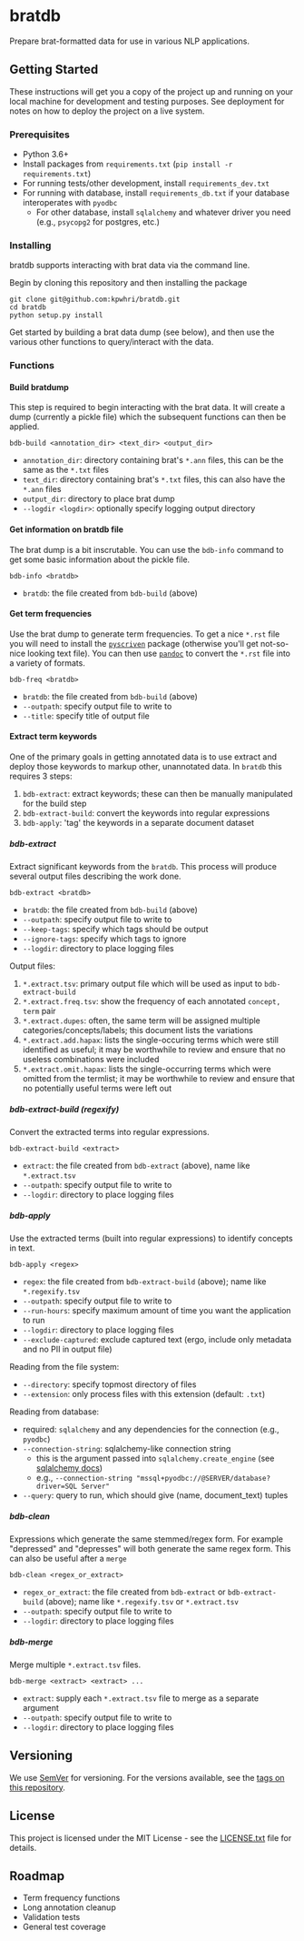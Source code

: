 # bratdb

Prepare brat-formatted data for use in various NLP applications.  

## Getting Started

These instructions will get you a copy of the project up and running on your local machine for development and testing purposes. See deployment for notes on how to deploy the project on a live system.

### Prerequisites

* Python 3.6+
* Install packages from `requirements.txt` (`pip install -r requirements.txt`)
* For running tests/other development, install `requirements_dev.txt`
* For running with database, install `requirements_db.txt` if your database interoperates with `pyodbc`
    * For other database, install `sqlalchemy` and whatever driver you need (e.g., `psycopg2` for postgres, etc.)
    
### Installing

bratdb supports interacting with brat data via the command line.

Begin by cloning this repository and then installing the package

```
git clone git@github.com:kpwhri/bratdb.git
cd bratdb
python setup.py install
```

Get started by building a brat data dump (see below), and then use the various other functions to query/interact with the data.

### Functions

#### Build bratdump

This step is required to begin interacting with the brat data. It will create a dump (currently a pickle file) which the subsequent functions can then be applied.

```
bdb-build <annotation_dir> <text_dir> <output_dir>
```

* `annotation_dir`: directory containing brat's `*.ann` files, this can be the same as the `*.txt` files
* `text_dir`: directory containing brat's `*.txt` files, this can also have the `*.ann` files
* `output_dir`: directory to place brat dump
* `--logdir <logdir>`: optionally specify logging output directory

#### Get information on bratdb file

The brat dump is a bit inscrutable. You can use the `bdb-info` command to get some basic information about the pickle file.

```text
bdb-info <bratdb>
```
* `bratdb`: the file created from `bdb-build` (above)

#### Get term frequencies

Use the brat dump to generate term frequencies. To get a nice `*.rst` file you will need to install the [`pyscriven`](https://github.com/kpwhri/pyscriven) package (otherwise you'll get not-so-nice looking text file). You can then use [`pandoc`](https://pandoc.org/) to convert the `*.rst` file into a variety of formats.

```text
bdb-freq <bratdb>
``` 

* `bratdb`: the file created from `bdb-build` (above)
* `--outpath`: specify output file to write to
* `--title`: specify title of output file

#### Extract term keywords

One of the primary goals in getting annotated data is to use extract and deploy those keywords to markup other, unannotated data. In `bratdb` this requires 3 steps:

1. `bdb-extract`: extract keywords; these can then be manually manipulated for the build step
1. `bdb-extract-build`: convert the keywords into regular expressions
1. `bdb-apply`: 'tag' the keywords in a separate document dataset 

##### bdb-extract
Extract significant keywords from the `bratdb`. This process will produce several output files describing the work done.


```text
bdb-extract <bratdb>
``` 

* `bratdb`: the file created from `bdb-build` (above)
* `--outpath`: specify output file to write to
* `--keep-tags`: specify which tags should be output
* `--ignore-tags`: specify which tags to ignore
* `--logdir`: directory to place logging files 

Output files:
1. `*.extract.tsv`: primary output file which will be used as input to `bdb-extract-build`
2. `*.extract.freq.tsv`: show the frequency of each annotated `concept, term` pair
3. `*.extract.dupes`: often, the same term will be assigned multiple categories/concepts/labels; this document lists the variations
4. `*.extract.add.hapax`: lists the single-occuring terms which were still identified as useful; it may be worthwhile to review and ensure that no useless combinations were included
5. `*.extract.omit.hapax`: lists the single-occurring terms which were omitted from the termlist; it may be worthwhile to review and ensure that no potentially useful terms were left out


##### bdb-extract-build (regexify)
Convert the extracted terms into regular expressions.

```text
bdb-extract-build <extract>
``` 

* `extract`: the file created from `bdb-extract` (above), name like `*.extract.tsv`
* `--outpath`: specify output file to write to
* `--logdir`: directory to place logging files 

##### bdb-apply
Use the extracted terms (built into regular expressions) to identify concepts in text.

```text
bdb-apply <regex>
``` 

* `regex`: the file created from `bdb-extract-build` (above); name like `*.regexify.tsv` 
* `--outpath`: specify output file to write to
* `--run-hours`: specify maximum amount of time you want the application to run
* `--logdir`: directory to place logging files 
* `--exclude-captured`: exclude captured text (ergo, include only metadata and no PII in output file)

Reading from the file system:
* `--directory`: specify topmost directory of files
* `--extension`: only process files with this extension (default: `.txt`)

Reading from database:
* required: `sqlalchemy` and any dependencies for the connection (e.g., `pyodbc`)
* `--connection-string`: sqlalchemy-like connection string
    * this is the argument passed into `sqlalchemy.create_engine` (see [sqlalchemy docs](https://docs.sqlalchemy.org/en/13/core/engines.html))
    * e.g., `--connection-string "mssql+pyodbc://@SERVER/database?driver=SQL Server"`
* `--query`: query to run, which should give (name, document_text) tuples

##### bdb-clean
Expressions which generate the same stemmed/regex form. For example "depressed" and "depresses" will both generate the same regex form. This can also be useful after a `merge`

```text
bdb-clean <regex_or_extract>
``` 

* `regex_or_extract`: the file created from `bdb-extract` or `bdb-extract-build` (above); name like `*.regexify.tsv` or `*.extract.tsv`  
* `--outpath`: specify output file to write to
* `--logdir`: directory to place logging files 

##### bdb-merge
Merge multiple `*.extract.tsv` files.

```text
bdb-merge <extract> <extract> ...
``` 

* `extract`: supply each `*.extract.tsv` file to merge as a separate argument   
* `--outpath`: specify output file to write to
* `--logdir`: directory to place logging files 


## Versioning

We use [SemVer](http://semver.org/) for versioning. For the versions available, see the [tags on this repository](https://github.com/kpwhri/bratdb/tags). 


## License

This project is licensed under the MIT License - see the [LICENSE.txt](LICENSE.txt) file for details.


## Roadmap

* Term frequency functions
* Long annotation cleanup
* Validation tests
* General test coverage
